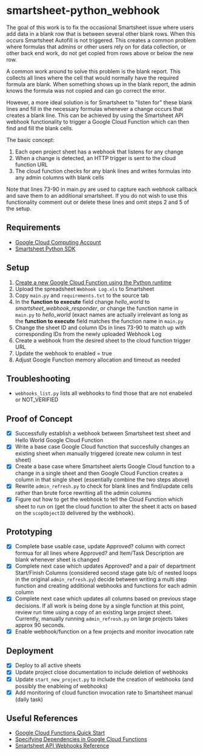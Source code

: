 # smartsheet-python_webhook
The goal of this work is to fix the occasional Smartsheet issue where users add data in a blank row that is between several other blank rows.  When this occurs Smartsheet Autofill is not triggered.  This creates a common problem where formulas that admins or other users rely on for data collection, or other back end work, do not get copied from rows above or below the new row.  

A common work around to solve this problem is the blank report.  This collects all lines where the cell that would normally have the required formula are blank.  When something shows up in the blank report, the admin knows the formula was not copied and can go correct the error.  

However, a more ideal solution is for Smartsheet to "listen for" these blank lines and fill in the necessary formulas whenever a change occurs that creates a blank line.  This can be achieved by using the Smartsheet API webhook functionality to trigger a Google Cloud Function which can then find and fill the blank cells.  

The basic concept:
1. Each open project sheet has a webhook that listens for any change
2. When a change is detected, an HTTP trigger is sent to the cloud function URL
3. The cloud function checks for any blank lines and writes formulas into any admin columns with blank cells

Note that lines 73-90 in main.py are used to capture each webhook callback and save them to an additional smartsheet.  If you do not wish to use this functionality comment out or delete these lines and omit steps 2 and 5 of the setup.

## Requirements
- [Google Cloud Computing Account](https://cloud.google.com/)
- [Smartsheet Python SDK](https://github.com/smartsheet-platform/smartsheet-python-sdk)

## Setup
1. [Create a new Google Cloud Function using the Python runtime](https://cloud.google.com/functions/docs/quickstart-console)
2. Upload the spreadsheet ```Webhook Log.xls``` to Smartsheet
3. Copy ```main.py``` and ```requirements.txt``` to the source tab
4. In the **function to execute** field change *hello_world* to *smartsheet_webhook_responder*, or change the function name in ```main.py``` to *hello_world* (exact names are actually irrelevant as long as the **function to execute** field matches the function name in ```main.py```
5. Change the sheet ID and column IDs in lines 73-90 to match up with corresponding IDs from the newly uploaded Webhook Log
6. Create a webhook from the desired sheet to the cloud function trigger URL
7. Update the webhook to enabled = true
8. Adjust Google Function memory allocation and timeout as needed

## Troubleshooting
- ```webhooks_list.py``` lists all webhooks to find those that are not enabeled or NOT_VERIFIED

## Proof of Concept
- [x] Successfully establish a webhook between Smartsheet test sheet and Hello World Google Cloud Function
- [x] Write a base case Google Cloud function that succesfully changes an existing sheet when manually triggered (create new column in test sheet)
- [x] Create a base case where Smartsheet alerts Google Cloud function to a change in a single sheet and then Google Cloud Function creates a column in that single sheet (essentially combine the two steps above)
- [x] Rewrite ```admin_refresh.py``` to check for blank lines and find/update cells rather than brute force rewriting all the admin columns
- [x] Figure out how to get the webhook to tell the Cloud Function which sheet to run on (get the cloud function to alter the sheet it acts on based on the ```scopObjectID``` delivered by the webhook). 

## Prototyping
- [x] Complete base usable case, update Approved? column with correct formua for all lines where Approved? and Item/Task Description are blank whenever sheet is changed
- [x] Complete next case which updates Approved? and a pair of department Start/Finish Columns (considered second stage gate b/c of nested loops in the original ```admin_refresh.py```) decide between writing a multi step function and creating additional webhooks and functions for each admin column
- [x] Complete next case which updates all columns based on previous stage decisions.  If all work is being done by a single function at this point, review run time using a copy of an existing large project sheet.  Currently, manually running ```admin_refresh.py``` on large projects takes approx 90 seconds.  
- [x] Enable webhook/function on a few projects and monitor invocation rate

## Deployment
- [x] Deploy to all active sheets
- [x] Update project close documentation to include deletion of webhooks
- [x] Update ```start_new_project.py``` to include the creation of webhooks (and possibly the enableing of webhooks)
- [x] Add monitoring of cloud function invocation rate to Smartsheet manual (daily task)

## Useful References
- [Google Cloud Functions Quick Start](https://cloud.google.com/functions/docs/quickstart-console)
- [Specifying Dependencies in Google Cloud Functions](https://cloud.google.com/functions/docs/writing/specifying-dependencies-python)
- [Smartsheet API Webhooks Reference](https://smartsheet-platform.github.io/api-docs/#webhooks-reference)
